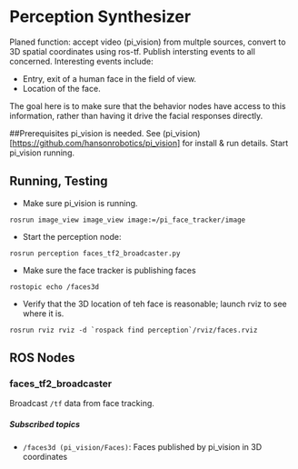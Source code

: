 Perception Synthesizer
======================

Planed function: accept video (pi_vision) from multple sources, convert
to 3D spatial coordinates using ros-tf. Publish intersting events to all
concerned. Interesting events include:

* Entry, exit of a human face in the field of view.
* Location of the face.

The goal here is to make sure that the behavior nodes have access to this
information, rather than having it drive the facial responses directly.

##Prerequisites
pi_vision is needed. See
(pi_vision)[https://github.com/hansonrobotics/pi_vision] for install &
run details.  Start pi_vision running.

## Running, Testing
 * Make sure pi_vision is running.
```
rosrun image_view image_view image:=/pi_face_tracker/image
```
 * Start the perception node:
```
rosrun perception faces_tf2_broadcaster.py
```
 * Make sure the face tracker is publishing faces
```
rostopic echo /faces3d
```
 * Verify that the 3D location of teh face is reasonable; launch rviz to
   see where it is.
```
rosrun rviz rviz -d `rospack find perception`/rviz/faces.rviz
```

## ROS Nodes
### faces_tf2_broadcaster
Broadcast `/tf` data from face tracking.

##### Subscribed topics
 * `/faces3d (pi_vision/Faces)`: Faces published by pi_vision in 3D coordinates

